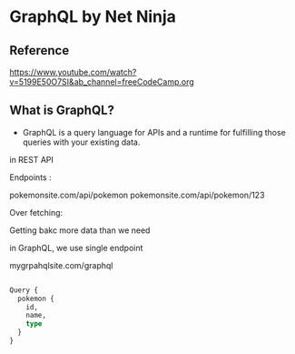 # GraphQL by Net Ninja

## Reference

<https://www.youtube.com/watch?v=5199E50O7SI&ab_channel=freeCodeCamp.org>

## What is GraphQL?

- GraphQL is a query language for APIs and a runtime for fulfilling those queries with your existing data.

in REST API

Endpoints :

pokemonsite.com/api/pokemon
pokemonsite.com/api/pokemon/123

Over fetching:

Getting bakc more data than we need

in GraphQL, we use single endpoint

mygrpahqlsite.com/graphql

```graphql

Query {
  pokemon {
    id,
    name,
    type
  }
}
```
